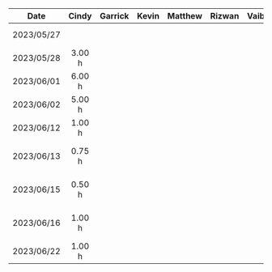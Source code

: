 |    Date    |  Cindy  | Garrick | Kevin | Matthew | Rizwan | Vaibhav |           Task            |
| :--------: | :-----: | :-----: | :---: | :-----: | :----: | :------ | :-----------------------: |
| 2023/05/27 |         |         |       |         |        |         |    Brainstorming Ideas    |
| 2023/05/28 |  3.00 h |         |       |         |        |         |     Demo Presentation     |
| 2023/06/01 |  6.00 h |         |       |         |        |         |   D1: Project Proposal    |
| 2023/06/02 |  5.00 h |         |       |         |        |         |   D1: Project Proposal    |
| 2023/06/12 |  1.00 h |         |       |         |        |         |   Architectural Diagram   |
| 2023/06/13 |  0.75 h |         |       |         |        |         | D2: Buddy Team Evaluation |
| 2023/06/15 |  0.50 h |         |       |         |        |         | D2: Buddy Team Evaluation |
| 2023/06/16 |  1.00 h |         |       |         |        |         | D2: Buddy Team Evaluation |
| 2023/06/22 |  1.00 h |         |       |         |        |         | D3: Prototype Demo (Plan) |
